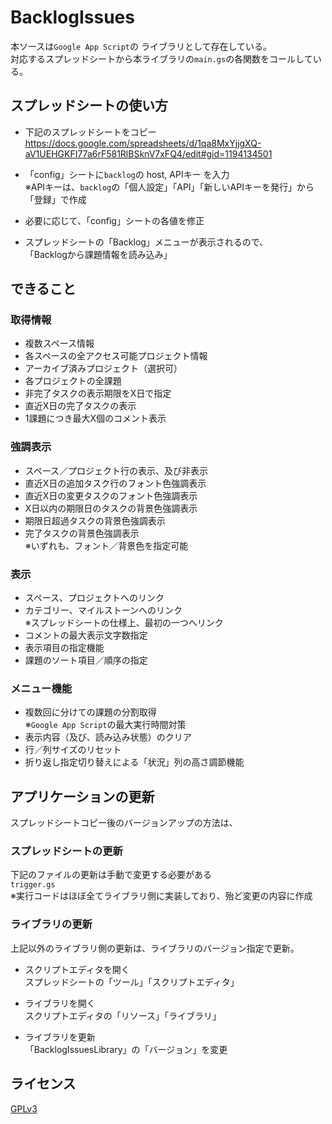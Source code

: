 # BacklogIssues

本ソースは`Google App Script`の ライブラリとして存在している。  
対応するスプレッドシートから本ライブラリの`main.gs`の各関数をコールしている。  

## スプレッドシートの使い方
- 下記のスプレッドシートをコピー  
https://docs.google.com/spreadsheets/d/1qa8MxYjjgXQ-aV1UEHGKFI77a6rF581RlBSknV7xFQ4/edit#gid=1194134501

- 「config」シートに`backlog`の host, APIキー を入力  
※APIキーは、`backlog`の「個人設定」「API」「新しいAPIキーを発行」から「登録」で作成

- 必要に応じて、「config」シートの各値を修正

- スプレッドシートの「Backlog」メニューが表示されるので、  
「Backlogから課題情報を読み込み」

## できること
### 取得情報
- 複数スペース情報
- 各スペースの全アクセス可能プロジェクト情報
- アーカイブ済みプロジェクト（選択可）
- 各プロジェクトの全課題
- 非完了タスクの表示期限をX日で指定
- 直近X日の完了タスクの表示
- 1課題につき最大X個のコメント表示

### 強調表示
- スペース／プロジェクト行の表示、及び非表示
- 直近X日の追加タスク行のフォント色強調表示
- 直近X日の変更タスクのフォント色強調表示
- X日以内の期限日のタスクの背景色強調表示
- 期限日超過タスクの背景色強調表示
- 完了タスクの背景色強調表示  
※いずれも、フォント／背景色を指定可能

### 表示
- スペース、プロジェクトへのリンク
- カテゴリー、マイルストーンへのリンク  
  ※スプレッドシートの仕様上、最初の一つへリンク
- コメントの最大表示文字数指定
- 表示項目の指定機能
- 課題のソート項目／順序の指定

### メニュー機能
- 複数回に分けての課題の分割取得  
  ※`Google App Script`の最大実行時間対策
- 表示内容（及び、読み込み状態）のクリア
- 行／列サイズのリセット
- 折り返し指定切り替えによる「状況」列の高さ調節機能

## アプリケーションの更新
スプレッドシートコピー後のバージョンアップの方法は、 

### スプレッドシートの更新
下記のファイルの更新は手動で変更する必要がある  
`trigger.gs`  
※実行コードはほぼ全てライブラリ側に実装しており、殆ど変更の内容に作成

### ライブラリの更新
上記以外のライブラリ側の更新は、ライブラリのバージョン指定で更新。

- スクリプトエディタを開く  
  スプレッドシートの「ツール」「スクリプトエディタ」

- ライブラリを開く  
  スクリプトエディタの「リソース」「ライブラリ」

- ライブラリを更新   
   「BacklogIssuesLibrary」の「バージョン」を変更

## ライセンス
[GPLv3](https://github.com/nilesflow/BacklogIssues/blob/master/LICENSE)
